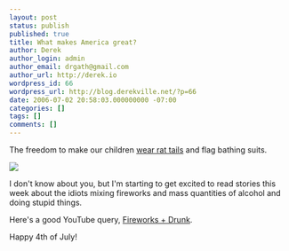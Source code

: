 ```yaml
---
layout: post
status: publish
published: true
title: What makes America great?
author: Derek
author_login: admin
author_email: drgath@gmail.com
author_url: http://derek.io
wordpress_id: 66
wordpress_url: http://blog.derekville.net/?p=66
date: 2006-07-02 20:58:03.000000000 -07:00
categories: []
tags: []
comments: []
---
```

The freedom to make our children <a href="http://www.mulletjunky.com/childmullets.htm">wear rat tails</a> and flag bathing suits.

<img src="http://cityrag.blogs.com/photos/uncategorized/baby_mullet_1.jpg"/>

I don't know about you, but I'm starting to get excited to read stories this week about the idiots mixing fireworks and mass quantities of alcohol and doing stupid things.

Here's a good YouTube query, <a href="http://www.youtube.com/results?search=fireworks+drunk&search_type=search_videos&search=Search">Fireworks + Drunk</a>.

 Happy 4th of July!
